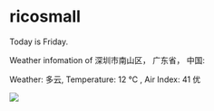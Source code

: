 # ricosmall

Today is Friday.

Weather infomation of 深圳市南山区， 广东省， 中国: 

Weather: 多云, Temperature: 12 ℃ , Air Index: 41 优

<img src="https://github-readme-stats.vercel.app/api?username=ricosmall&show_icons=true" />

